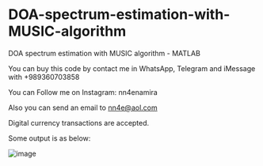 # DOA-spectrum-estimation-with-MUSIC-algorithm
DOA spectrum estimation with MUSIC algorithm - MATLAB 

You can buy this code by contact me in WhatsApp, Telegram and iMessage with +989360703858

You can Follow me on Instagram: nn4enamira

Also you can send an email to nn4e@aol.com

Digital currency transactions are accepted.

Some output is as below:

![image](https://github.com/user-attachments/assets/aba5ee66-28e7-4e09-a2f9-daeb2a89c3f7)

